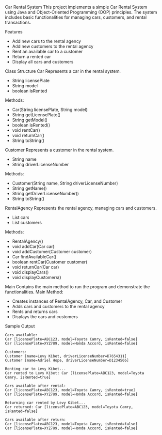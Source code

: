 Car Rental System
This project implements a simple Car Rental System using Java and Object-Oriented Programming (OOP) principles. The system includes basic functionalities for managing cars, customers, and rental transactions.

Features
- Add new cars to the rental agency
- Add new customers to the rental agency
- Rent an available car to a customer
- Return a rented car
- Display all cars and customers

Class Structure
Car
Represents a car in the rental system.

- String licensePlate
- String model
- boolean isRented

Methods:
- Car(String licensePlate, String model)
- String getLicensePlate()
- String getModel()
- boolean isRented()
- void rentCar()
- void returnCar()
- String toString()

Customer
Represents a customer in the rental system.
- String name
- String driverLicenseNumber

 Methods:
- Customer(String name, String driverLicenseNumber)
- String getName()
- String getDriverLicenseNumber()
- String toString()

 RentalAgency
Represents the rental agency, managing cars and customers.
- List<Car> cars
- List<Customer> customers

Methods:
- RentalAgency()
- void addCar(Car car)
- void addCustomer(Customer customer)
- Car findAvailableCar()
- boolean rentCar(Customer customer)
- void returnCar(Car car)
- void displayCars()
- void displayCustomers()

Main
Contains the main method to run the program and demonstrate the functionalities.
 Main Method:
- Creates instances of RentalAgency, Car, and Customer
- Adds cars and customers to the rental agency
- Rents and returns cars
- Displays the cars and customers


 Sample Output
```text
Cars available:
Car [licensePlate=ABC123, model=Toyota Camry, isRented=false]
Car [licensePlate=XYZ789, model=Honda Accord, isRented=false]

Customers:
Customer [name=Levy Kibet, driverLicenseNumber=D7654311]
Customer [name=Adriel Hope, driverLicenseNumber=D1234566]

Renting car to Levy Kibet...
Car rented to Levy Kibet: Car [licensePlate=ABC123, model=Toyota Camry, isRented=true]

Cars available after rental:
Car [licensePlate=ABC123, model=Toyota Camry, isRented=true]
Car [licensePlate=XYZ789, model=Honda Accord, isRented=false]

Returning car rented by Levy Kibet...
Car returned: Car [licensePlate=ABC123, model=Toyota Camry, isRented=false]

Cars available after return:
Car [licensePlate=ABC123, model=Toyota Camry, isRented=false]
Car [licensePlate=XYZ789, model=Honda Accord, isRented=false]

